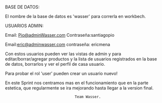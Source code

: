 BASE DE DATOS:

El nombre de la base de datos es 'wasser' para correrla en workbech.

USUARIOS ADMIN:

Email: Pio@adminWasser.com
Contraseña:santiagopio

Email:eric@adminwasser.com
contraseña: ericmena

Con estos usuarios pueden ver las vistas de admin y para editar/borrar/agregar productos y la lista de usuarios registrados en la base de datos, borrarlos y ver el perfil de casa usuario. 

Para probar el rol 'user' pueden crear un usuario nuevo!

En este Sprint nos centramos mas en el funcionamiento que en la parte estetica, que regularmente se ira mejorando hasta llegar a la version final. 

                                    Team Wasser.


